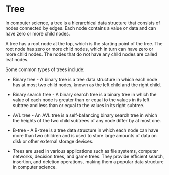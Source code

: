 # Tree

In computer science, a tree is a hierarchical data structure that consists of nodes connected by edges. Each node contains a value or data and can have zero or more child nodes.

A tree has a root node at the top, which is the starting point of the tree. The root node has zero or more child nodes, which in turn can have zero or more child nodes. The nodes that do not have any child nodes are called leaf nodes.

Some common types of trees include:

- Binary tree - A binary tree is a tree data structure in which each node has at most two child nodes, known as the left child and the right child.

- Binary search tree - A binary search tree is a binary tree in which the value of each node is greater than or equal to the values in its left subtree and less than or equal to the values in its right subtree.

- AVL tree - An AVL tree is a self-balancing binary search tree in which the heights of the two child subtrees of any node differ by at most one.

- B-tree - A B-tree is a tree data structure in which each node can have more than two children and is used to store large amounts of data on disk or other external storage devices.

- Trees are used in various applications such as file systems, computer networks, decision trees, and game trees. They provide efficient search, insertion, and deletion operations, making them a popular data structure in computer science.
